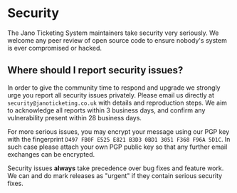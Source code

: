 # Security

The Jano Ticketing System maintainers take security very seriously. We welcome any peer review of open source code to
 ensure nobody's system is ever compromised or hacked.

## Where should I report security issues?

In order to give the community time to respond and upgrade we strongly urge you report all security issues privately.
 Please email us directly at `security@janoticketing.co.uk` with details and reproduction steps. We aim to 
 acknowledge all reports within 3 business days, and confirm any vulnerability present within 28 business days.
  
For more serious issues, you may encrypt your message using our PGP key with the fingerprint `D497 FB0F E525 E821 B3D3 0BD1 3051 F368 F96A 5D1C`. In such case 
 please attach your own PGP public key so that any further email exchanges can be encrypted.
 
Security issues **always** take precedence over bug fixes and feature work. We can and do mark releases as "urgent" if they contain serious security fixes.
